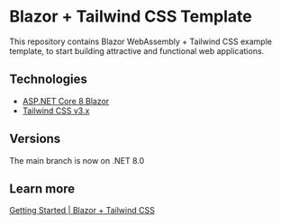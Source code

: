 # Blazor + Tailwind CSS Template
This repository contains Blazor WebAssembly + Tailwind CSS example template, to start building attractive and functional web applications.

## Technologies
* [ASP.NET Core 8 Blazor](https://learn.microsoft.com/en-us/aspnet/core/blazor/?view=aspnetcore-8.0)
* [Tailwind CSS v3.x](https://github.com/tailwindlabs/tailwindcss/releases)

## Versions
The main branch is now on .NET 8.0

## Learn more
[Getting Started | Blazor + Tailwind CSS](https://arbems.com/getting-started-blazor-tailwind-css/)
